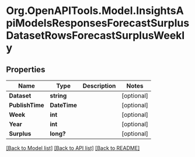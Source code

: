 # Org.OpenAPITools.Model.InsightsApiModelsResponsesForecastSurplusDatasetRowsForecastSurplusWeekly

## Properties

Name | Type | Description | Notes
------------ | ------------- | ------------- | -------------
**Dataset** | **string** |  | [optional] 
**PublishTime** | **DateTime** |  | [optional] 
**Week** | **int** |  | [optional] 
**Year** | **int** |  | [optional] 
**Surplus** | **long?** |  | [optional] 

[[Back to Model list]](../README.md#documentation-for-models) [[Back to API list]](../README.md#documentation-for-api-endpoints) [[Back to README]](../README.md)

